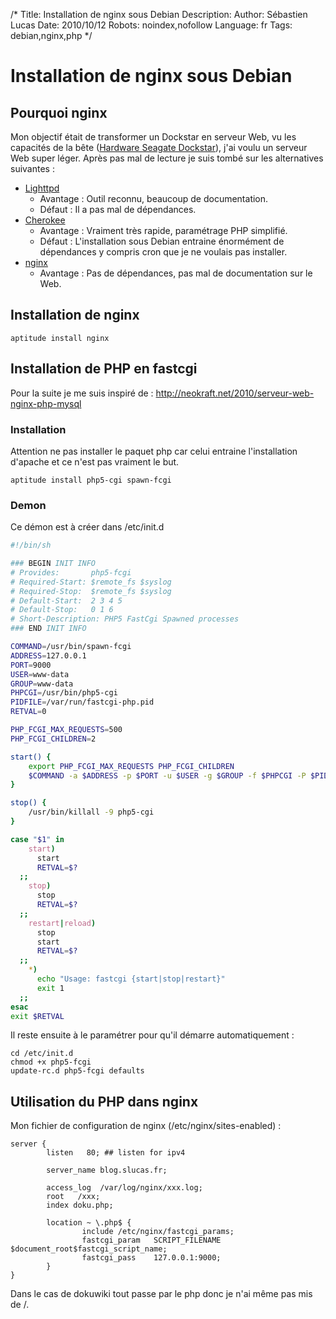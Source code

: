 /*
Title: Installation de nginx sous Debian
Description: 
Author: Sébastien Lucas
Date: 2010/10/12
Robots: noindex,nofollow
Language: fr
Tags: debian,nginx,php
*/
# Installation de nginx sous Debian

## Pourquoi nginx
Mon objectif était de transformer un Dockstar en serveur Web, vu les capacités de la bête ([Hardware Seagate Dockstar](/blog/dockstar-install-squeeze)), j'ai voulu un serveur Web super léger. Après pas mal de lecture je suis tombé sur les alternatives suivantes :
*	[Lighttpd](http://www.lighttpd.net/)
    * Avantage : Outil reconnu, beaucoup de documentation.
    * Défaut : Il a pas mal de dépendances.
*	[Cherokee](http://www.cherokee-project.com/) 
    * Avantage : Vraiment très rapide, paramétrage PHP simplifié.
    * Défaut : L'installation sous Debian entraine énormément de dépendances y compris cron que je ne voulais pas installer.
*	[nginx](http://nginx.org/)
    * Avantage : Pas de dépendances, pas mal de documentation sur le Web.

## Installation de nginx

```
aptitude install nginx
```

## Installation de PHP en fastcgi

Pour la suite je me suis inspiré de : http://neokraft.net/2010/serveur-web-nginx-php-mysql

### Installation

Attention ne pas installer le paquet php car celui entraine l'installation d'apache et ce n'est pas vraiment le but.

```
aptitude install php5-cgi spawn-fcgi
```

### Demon

Ce démon est à créer dans /etc/init.d

```bash
#!/bin/sh

### BEGIN INIT INFO
# Provides:       php5-fcgi
# Required-Start: $remote_fs $syslog
# Required-Stop:  $remote_fs $syslog
# Default-Start:  2 3 4 5
# Default-Stop:   0 1 6
# Short-Description: PHP5 FastCgi Spawned processes
### END INIT INFO

COMMAND=/usr/bin/spawn-fcgi
ADDRESS=127.0.0.1
PORT=9000
USER=www-data
GROUP=www-data
PHPCGI=/usr/bin/php5-cgi
PIDFILE=/var/run/fastcgi-php.pid
RETVAL=0

PHP_FCGI_MAX_REQUESTS=500
PHP_FCGI_CHILDREN=2

start() {
    export PHP_FCGI_MAX_REQUESTS PHP_FCGI_CHILDREN
    $COMMAND -a $ADDRESS -p $PORT -u $USER -g $GROUP -f $PHPCGI -P $PIDFILE
}

stop() {
    /usr/bin/killall -9 php5-cgi
}

case "$1" in
    start)
      start
      RETVAL=$?
  ;;
    stop)
      stop
      RETVAL=$?
  ;;
    restart|reload)
      stop
      start
      RETVAL=$?
  ;;
    *)
      echo "Usage: fastcgi {start|stop|restart}"
      exit 1
  ;;
esac
exit $RETVAL
```
Il reste ensuite à le paramétrer pour qu'il démarre automatiquement :

```
cd /etc/init.d
chmod +x php5-fcgi
update-rc.d php5-fcgi defaults
```

## Utilisation du PHP dans nginx

Mon fichier de configuration de nginx (/etc/nginx/sites-enabled) :

```
server {
        listen   80; ## listen for ipv4

        server_name blog.slucas.fr;

        access_log  /var/log/nginx/xxx.log;
        root   /xxx;
        index doku.php;

        location ~ \.php$ {
                include /etc/nginx/fastcgi_params;
                fastcgi_param   SCRIPT_FILENAME  $document_root$fastcgi_script_name;
                fastcgi_pass    127.0.0.1:9000;
        }
}
```
Dans le cas de dokuwiki tout passe par le php donc je n'ai même pas mis de /.

